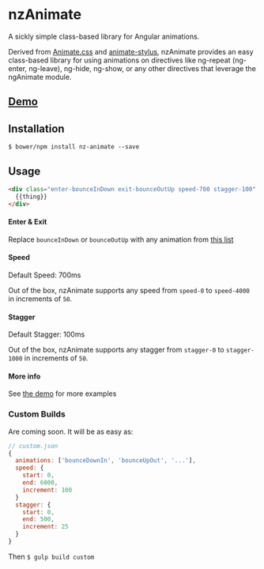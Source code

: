 # nzAnimate
A sickly simple class-based library for Angular animations.

Derived from [Animate.css](http://daneden.github.io/animate.css/) and [animate-stylus](https://github.com/slang800/animate-stylus), nzAnimate provides an easy class-based library for using animations on directives like ng-repeat (ng-enter, ng-leave), ng-hide, ng-show, or any other directives that leverage the ngAnimate module.

## [Demo](http://nozzle.github.io/nzAnimate/)

## Installation

`$ bower/npm install nz-animate --save`

## Usage

```html
<div class="enter-bounceInDown exit-bounceOutUp speed-700 stagger-100" ng-repeat="thing in things">
  {{thing}}
</div>
```

#### Enter & Exit

Replace `bounceInDown` or `bounceOutUp` with any animation from [this list](http://nozzle.github.io/nzAnimate/)

#### Speed

Default Speed: 700ms

Out of the box, nzAnimate supports any speed from `speed-0` to `speed-4000` in increments of `50`.

#### Stagger

Default Stagger: 100ms

Out of the box, nzAnimate supports any stagger from `stagger-0` to `stagger-1000` in increments of `50`.

#### More info

See [the demo](http://nozzle.github.io/nzAnimate/) for more examples

### Custom Builds

Are coming soon.  It will be as easy as:
```javascript
// custom.json
{
  animations: ['bounceDownIn', 'bounceUpOut', '...'],
  speed: {
    start: 0,
    end: 6000,
    increment: 100
  }
  stagger: {
    start: 0,
    end: 500,
    increment: 25
  }
}
```
 
Then `$ gulp build custom`
